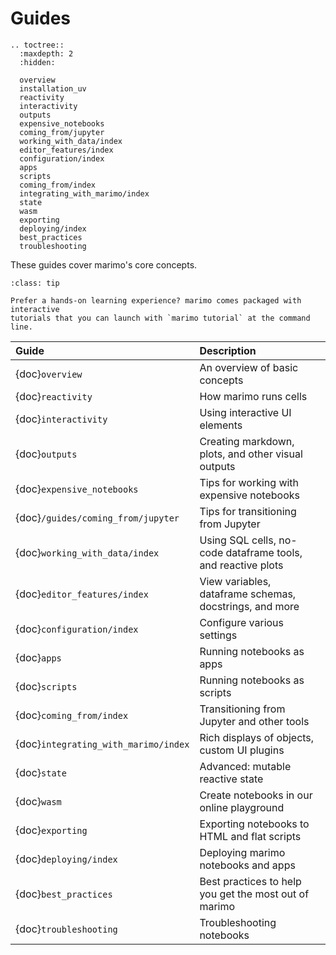 # Guides

```{eval-rst}
.. toctree::
  :maxdepth: 2
  :hidden:

  overview
  installation_uv
  reactivity
  interactivity
  outputs
  expensive_notebooks
  coming_from/jupyter
  working_with_data/index
  editor_features/index
  configuration/index
  apps
  scripts
  coming_from/index
  integrating_with_marimo/index
  state
  wasm
  exporting
  deploying/index
  best_practices
  troubleshooting
```

These guides cover marimo's core concepts.

```{admonition} Learn by doing!
:class: tip

Prefer a hands-on learning experience? marimo comes packaged with interactive
tutorials that you can launch with `marimo tutorial` at the command line.
```

| Guide                                | Description                                                  |
| :----------------------------------- | :----------------------------------------------------------- |
| {doc}`overview`                      | An overview of basic concepts                                |
| {doc}`reactivity`                    | How marimo runs cells                                        |
| {doc}`interactivity`                 | Using interactive UI elements                                |
| {doc}`outputs`                       | Creating markdown, plots, and other visual outputs           |
| {doc}`expensive_notebooks`           | Tips for working with expensive notebooks                    |
| {doc}`/guides/coming_from/jupyter`   | Tips for transitioning from Jupyter                          |
| {doc}`working_with_data/index`       | Using SQL cells, no-code dataframe tools, and reactive plots |
| {doc}`editor_features/index`         | View variables, dataframe schemas, docstrings, and more      |
| {doc}`configuration/index`           | Configure various settings                                   |
| {doc}`apps`                          | Running notebooks as apps                                    |
| {doc}`scripts`                       | Running notebooks as scripts                                 |
| {doc}`coming_from/index`             | Transitioning from Jupyter and other tools                   |
| {doc}`integrating_with_marimo/index` | Rich displays of objects, custom UI plugins                  |
| {doc}`state`                         | Advanced: mutable reactive state                             |
| {doc}`wasm`                          | Create notebooks in our online playground                    |
| {doc}`exporting`                     | Exporting notebooks to HTML and flat scripts                 |
| {doc}`deploying/index`               | Deploying marimo notebooks and apps                          |
| {doc}`best_practices`                | Best practices to help you get the most out of marimo        |
| {doc}`troubleshooting`               | Troubleshooting notebooks                                    |
